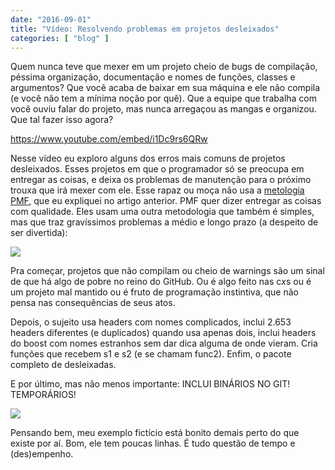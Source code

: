 ```yaml
---
date: "2016-09-01"
title: "Vídeo: Resolvendo problemas em projetos desleixados"
categories: [ "blog" ]
---
```

Quem nunca teve que mexer em um projeto cheio de bugs de compilação, péssima organização, documentação e nomes de funções, classes e argumentos? Que você acaba de baixar em sua máquina e ele não compila (e você não tem a mínima noção por quê). Que a equipe que trabalha com você ouviu falar do projeto, mas nunca arregaçou as mangas e organizou. Que tal fazer isso agora?

https://www.youtube.com/embed/i1Dc9rs6QRw

Nesse vídeo eu exploro alguns dos erros mais comuns de projetos desleixados. Esses projetos em que o programador só se preocupa em entregar as coisas, e deixa os problemas de manutenção para o próximo trouxa que irá mexer com ele. Esse rapaz ou moça não usa a [metologia PMF](/programa-mae-foca), que eu expliquei no artigo anterior. PMF quer dizer entregar as coisas com qualidade. Eles usam uma outra metodologia que também é simples, mas que traz gravíssimos problemas a médio e longo prazo (a despeito de ser divertida):

![](http://i.imgur.com/YvV0CEC.png)

Pra começar, projetos que não compilam ou cheio de warnings são um sinal de que há algo de pobre no reino do GitHub. Ou é algo feito nas c*x*s ou é um projeto mal mantido ou é fruto de programação instintiva, que não pensa nas consequências de seus atos.

Depois, o sujeito usa headers com nomes complicados, inclui 2.653 headers diferentes (e duplicados) quando usa apenas dois, inclui headers do boost com nomes estranhos sem dar dica alguma de onde vieram. Cria funções que recebem s1 e s2 (e se chamam func2). Enfim, o pacote completo de desleixadas.

E por último, mas não menos importante: INCLUI BINÁRIOS NO GIT! TEMPORÁRIOS!

![](http://i.imgur.com/8H6uBMp.gif)

Pensando bem, meu exemplo fictício está bonito demais perto do que existe por aí. Bom, ele tem poucas linhas. É tudo questão de tempo e (des)empenho.
